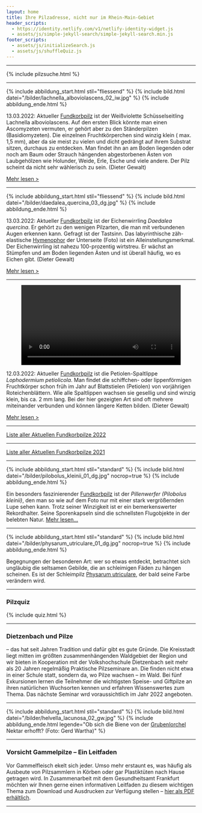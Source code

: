 ```yaml
---
layout: home
title: Ihre Pilzadresse, nicht nur im Rhein-Main-Gebiet
header_scripts:
  - https://identity.netlify.com/v1/netlify-identity-widget.js
  - assets/js/simple-jekyll-search/simple-jekyll-search.min.js
footer_scripts:
  - assets/js/initializeSearch.js
  - assets/js/shuffleQuiz.js
---
```

- - -

{% include pilzsuche.html %}

- - -

{% include abbildung_start.html stil="fliessend" %}
{% include bild.html datei="/bilder/lachnella_alboviolascens_02_iw.jpg" %}
{% include abbildung_ende.html %}

13.03.2022: Aktueller [Fundkorbpilz](AA "Glossar") ist der Weißviolette Schüsselseitling Lachnella alboviolascens. Auf den ersten Blick könnte man einen Ascomyzeten vermuten, er gehört aber zu den Ständerpilzen (Basidiomyzeten). Die einzelnen Fruchtkörperchen sind winzig klein ( max. 1,5 mm), aber da sie meist zu vielen und dicht gedrängt auf ihrem Substrat sitzen, durchaus zu entdecken. Man findet ihn an am Boden liegenden oder noch am Baum oder Strauch hängenden abgestorbenen Ästen von Laubgehölzen wie Holunder, Weide, Erle, Esche und viele andere. Der Pilz scheint da nicht sehr wählerisch zu sein. (Dieter Gewalt)

[Mehr lesen >](/pilze/lachnella-alboviolascens-weißvioletter-schüsselseitling)

<div style="clear:  both"></div>

- - -

{% include abbildung_start.html stil="fliessend" %}
{% include bild.html datei="/bilder/daedalea_quercina_03_dg.jpg" %}
{% include abbildung_ende.html %}

13.03.2022: Aktueller [Fundkorbpilz](AA "Glossar") ist der Eichenwirrling  *Daedalea quercina*. Er gehört zu den wenigen Pilzarten, die man mit verbundenen Augen erkennen kann. Gefragt ist der Tastsinn. Das labyrinthische zäh-elastische [Hymenophor](Hymenophor "Glossar") der Unterseite (Foto) ist ein Alleinstellungsmerkmal. Der Eichenwirrling ist nahezu 100-prozentig wirtstreu. Er wächst an Stümpfen und am Boden liegenden Ästen und ist überall häufig, wo es Eichen gibt. (Dieter Gewalt)

[Mehr lesen >](/pilze/daedalea-quercina-eichenwirrling)

<div style="clear:  both"></div>

- - -

<figure class="figure">
<video controls width="100%">
  <source src="/bilder/lophodermium_petiolicola_04_14-sec.mp4" type="video/mp4">
  Your browser does not support the video tag.
</video>
</figure>

12.03.2022: Aktueller [Fundkorbpilz](AA "Glossar") ist die Petiolen-Spaltlippe *Lophodermium petiolicola*. Man findet die schiffchen- oder lippenförmigen Fruchtkörper schon früh im Jahr auf Blattstielen (Petiolen) von vorjährigen Roteichenblättern. Wie alle Spaltlippen wachsen sie gesellig und sind winzig klein, bis ca. 2 mm lang. Bei der hier gezeigten Art sind oft mehrere miteinander verbunden und können längere Ketten bilden. (Dieter Gewalt)

[Mehr lesen >](/pilze/lophodermium-petiolicola-petiolen-spaltlippe)

- - -

[Liste aller Aktuellen Fundkorbpilze 2022](/artikel/liste-aller-aktuellen-fundkorbpilze-2022.html)

- - -

[Liste aller Aktuellen Fundkorbpilze 2021](/artikel/liste-aller-aktuellen-fundkorbpilze-2021.html)

- - -

{% include abbildung_start.html stil="standard" %}
{% include bild.html datei="/bilder/pilobolus_kleinii_01_dg.jpg" nocrop=true %}
{% include abbildung_ende.html %}

Ein besonders faszinierender [Fundkorbpilz](AA "Glossar-") ist der *Pillenwerfer (Pilobolus kleinii)*, den man so wie auf dem Foto nur mit einer stark vergrößernden Lupe sehen kann. Trotz seiner Winzigkeit ist er ein bemerkenswerter Rekordhalter. Seine Sporenkapseln sind die schnellsten Flugobjekte in der belebten Natur. [Mehr lesen...](/pilze/pilobolus-kleinii-pillenwerfer)

- - -

{% include abbildung_start.html stil="standard" %}
{% include bild.html datei="/bilder/physarum_utriculare_01_dg.jpg" nocrop=true %}
{% include abbildung_ende.html %}

Begegnungen der besonderen Art: wer so etwas entdeckt, betrachtet sich ungläubig die seltsamen Gebilde, die an schleimigen Fäden zu hängen scheinen. Es ist der Schleimpilz [Physarum utriculare](/pilze/physarum-utriculare-fadenfruchtschleimpilz), der bald seine Farbe verändern wird.

- - -

### Pilzquiz

{% include quiz.html %}

- - -

### Dietzenbach und Pilze

– das hat seit Jahren Tradition und dafür gibt es gute Gründe. Die Kreisstadt liegt mitten im größten zusammenhängenden Waldgebiet der Region und wir bieten in Kooperation mit der Volkshochschule Dietzenbach seit mehr als 20 Jahren regelmäßig Praktische Pilzseminare an. Die finden nicht etwa in einer Schule statt, sondern da, wo Pilze wachsen – im Wald. Bei fünf Exkursionen lernen die Teilnehmer die wichtigsten Speise- und Giftpilze an ihren natürlichen Wuchsorten kennen und erfahren Wissenswertes zum Thema. Das nächste Seminar wrd voraussichtlich im Jahr 2022 angeboten.  

- - -

{% include abbildung_start.html stil="standard" %}
{% include bild.html datei="/bilder/helvella_lacunosa_02_gw.jpg" %}
{% include abbildung_ende.html legende="Ob sich die Biene von der <a href='/pilze/helvella-lacunosa-grubenlorchel'>Grubenlorchel</a> Nektar erhofft?  (Foto: Gerd Wartha)" %}

- - -

### Vorsicht Gammelpilze – Ein Leitfaden

Vor Gammelfleisch ekelt sich jeder. Umso mehr erstaunt es, was häufig als Ausbeute von Pilzsammlern in Körben oder gar Plastiktüten nach Hause getragen wird. In Zusammenarbeit mit dem Gesundheitsamt Frankfurt möchten wir Ihnen gerne einen informativen Leitfaden zu diesem wichtigen Thema zum Download und Ausdrucken zur Verfügung stellen – [hier als PDF erhältlich](/assets/docs/Fundkorb.de-Gammelpilze.pdf).

- - -